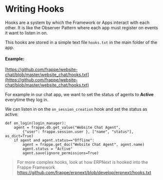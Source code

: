 # Writing Hooks

Hooks are a system by which the Framework or Apps interact with each other. It is like the Observer Pattern where each app must register on events it want to listen in on.

This hooks are stored in a simple text file `hooks.txt` in the main folder of the app.

#### Example:

[https://github.com/frappe/website-chat/blob/master/website_chat/hooks.txt](https://github.com/frappe/website-chat/blob/master/website_chat/hooks.txt)

For example in our chat app, we want to set the status of agents to **Active** everytime they log in.

We can listen in on the `on_session_creation` hook and set the status as active:

	def on_login(login_manager):
		agent = frappe.db.get_value("Website Chat Agent",
			{"user": frappe.session.user }, ["name", "status"], as_dict=True)
		if agent and agent.status=="Offline":
			agent = frappe.get_doc("Website Chat Agent", agent.name)
			agent.status = "Active"
			agent.save(ignore_permissions=True)


> For more complex hooks, look at how ERPNext is hooked into the Frappe Framework https://github.com/frappe/erpnext/blob/develop/erpnext/hooks.txt

